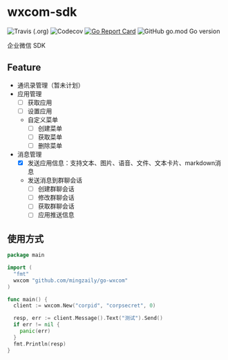 # wxcom-sdk

![Travis (.org)](https://img.shields.io/travis/mingzaily/go-wxcom)
![Codecov](https://img.shields.io/codecov/c/github/mingzaily/go-wxcom)
[![Go Report Card](https://goreportcard.com/badge/github.com/mingzaily/wxcom-sdk)](https://goreportcard.com/report/github.com/mingzaily/wxcom-sdk)
![GitHub go.mod Go version](https://img.shields.io/github/go-mod/go-version/mingzaily/wxcom-sdk)

企业微信 SDK

## Feature

- 通讯录管理（暂未计划）
- 应用管理
  - [ ] 获取应用
  - [ ] 设置应用
  - 自定义菜单
    - [ ] 创建菜单
    - [ ] 获取菜单
    - [ ] 删除菜单
- 消息管理
  - [x] 发送应用信息：支持文本、图片、语音、文件、文本卡片、markdown消息
  - 发送消息到群聊会话
    - [ ] 创建群聊会话
    - [ ] 修改群聊会话
    - [ ] 获取群聊会话
    - [ ] 应用推送信息

## 使用方式

```go
package main

import (
  "fmt"
  wxcom "github.com/mingzaily/go-wxcom"
)

func main() {
  client := wxcom.New("corpid", "corpsecret", 0)

  resp, err := client.Message().Text("测试").Send()
  if err != nil {
    panic(err)
  }
  fmt.Println(resp)
}

```
